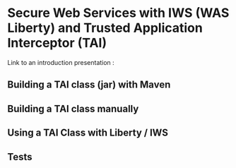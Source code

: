 # Secure Web Services with IWS (WAS Liberty) and Trusted Application Interceptor (TAI)
Link to an introduction presentation  : <link>
## Building a TAI class (jar) with Maven
## Building a TAI class manually 
## Using a TAI Class with Liberty / IWS
## Tests

